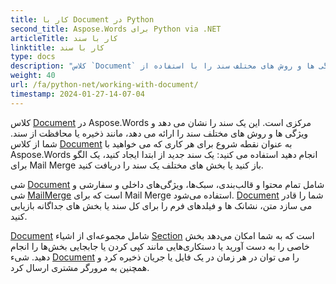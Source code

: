 ```yaml
---
title: کار با Document در Python
second_title: Aspose.Words برای Python via .NET
articleTitle: کار با سند
linktitle: کار با سند
type: docs
description: "کلاس `Document` ویژگی ها و روش های مختلف سند را با استفاده از Python فراهم می کند. شما از کلاس `Document` به عنوان نقطه شروع برای هر کاری که می خواهید با Aspose.Words برای Python انجام دهید استفاده می کنید. شیء `Document` را می توان در یک فایل یا جریان ذخیره کرد و همچنین به مرورگر ارسال کرد."
weight: 40
url: /fa/python-net/working-with-document/
timestamp: 2024-01-27-14-07-04
---
```


کلاس [Document](https://reference.aspose.com/words/python-net/aspose.words/document/) در Aspose.Words مرکزی است. این یک سند را نشان می دهد و ویژگی ها و روش های مختلف سند را ارائه می دهد، مانند ذخیره یا محافظت از سند. شما از کلاس [Document](https://reference.aspose.com/words/python-net/aspose.words/document/) به عنوان نقطه شروع برای هر کاری که می خواهید با Aspose.Words انجام دهید استفاده می کنید: یک سند جدید از ابتدا ایجاد کنید، یک الگو برای Mail Merge باز کنید یا بخش های مختلف یک سند را دریافت کنید.

شی [Document](https://reference.aspose.com/words/python-net/aspose.words/document/) شامل تمام محتوا و قالب‌بندی، سبک‌ها، ویژگی‌های داخلی و سفارشی و شی [MailMerge](https://reference.aspose.com/words/python-net/aspose.words.mailmerging/mailmerge/) است که برای Mail Merge استفاده می‌شود. [Document](https://reference.aspose.com/words/python-net/aspose.words/document/) شما را قادر می سازد متن، نشانک ها و فیلدهای فرم را برای کل سند یا بخش های جداگانه بازیابی کنید.

[Document](https://reference.aspose.com/words/python-net/aspose.words/document/) شامل مجموعه‌ای از اشیاء [Section](https://reference.aspose.com/words/python-net/aspose.words/section/) است که به شما امکان می‌دهد بخش خاصی را به دست آورید یا دستکاری‌هایی مانند کپی کردن یا جابجایی بخش‌ها را انجام دهید. شیء [Document](https://reference.aspose.com/words/python-net/aspose.words/document/) را می توان در هر زمان در یک فایل یا جریان ذخیره کرد و همچنین به مرورگر مشتری ارسال کرد.
